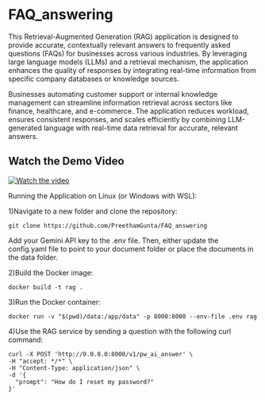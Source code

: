 # FAQ_answering
This Retrieval-Augmented Generation (RAG) application is designed to provide accurate, contextually relevant answers to frequently asked questions (FAQs) for businesses across various industries. By leveraging large language models (LLMs) and a retrieval mechanism, the application enhances the quality of responses by integrating real-time information from specific company databases or knowledge sources.

Businesses automating customer support or internal knowledge management can streamline information retrieval across sectors like finance, healthcare, and e-commerce. The application reduces workload, ensures consistent responses, and scales efficiently by combining LLM-generated language with real-time data retrieval for accurate, relevant answers.

## Watch the Demo Video

[![Watch the video](https://img.youtube.com/vi/oHY1MpOoJeE/maxresdefault.jpg)](https://www.youtube.com/watch?v=oHY1MpOoJeE)


Running the Application on Linux (or Windows with WSL):

1)Navigate to a new folder and clone the repository:

```git clone https://github.com/PreethamGunta/FAQ_answering```

Add your Gemini API key to the .env file. Then, either update the config.yaml file to point to your document folder or place the documents in the data folder.


2)Build the Docker image:

```docker build -t rag .```


3)Run the Docker container:

```docker run -v "$(pwd)/data:/app/data" -p 8000:8000 --env-file .env rag```


4)Use the RAG service by sending a question with the following curl command:
```
curl -X POST 'http://0.0.0.0:8000/v1/pw_ai_answer' \
-H "accept: */*" \
-H "Content-Type: application/json" \
-d '{
  "prompt": "How do I reset my password?"
}'
```
